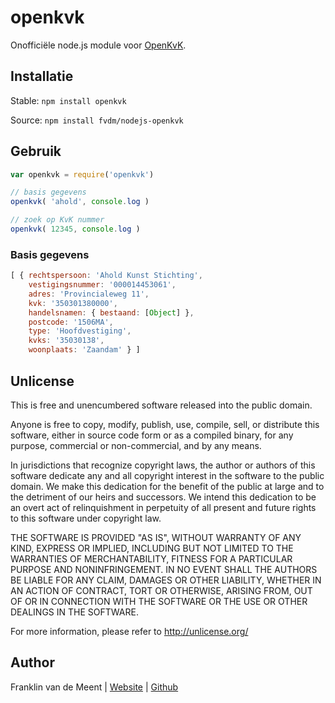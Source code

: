 openkvk
=======

Onofficiële node.js module voor [OpenKvK](http://openkvk.nl/).


Installatie
-----------

Stable: `npm install openkvk`

Source: `npm install fvdm/nodejs-openkvk`


Gebruik
-------

```js
var openkvk = require('openkvk')

// basis gegevens
openkvk( 'ahold', console.log )

// zoek op KvK nummer
openkvk( 12345, console.log )
```


### Basis gegevens

```js
[ { rechtspersoon: 'Ahold Kunst Stichting',
    vestigingsnummer: '000014453061',
    adres: 'Provincialeweg 11',
    kvk: '350301380000',
    handelsnamen: { bestaand: [Object] },
    postcode: '1506MA',
    type: 'Hoofdvestiging',
    kvks: '35030138',
    woonplaats: 'Zaandam' } ]
```


Unlicense
---------

This is free and unencumbered software released into the public domain.

Anyone is free to copy, modify, publish, use, compile, sell, or
distribute this software, either in source code form or as a compiled
binary, for any purpose, commercial or non-commercial, and by any
means.

In jurisdictions that recognize copyright laws, the author or authors
of this software dedicate any and all copyright interest in the
software to the public domain. We make this dedication for the benefit
of the public at large and to the detriment of our heirs and
successors. We intend this dedication to be an overt act of
relinquishment in perpetuity of all present and future rights to this
software under copyright law.

THE SOFTWARE IS PROVIDED "AS IS", WITHOUT WARRANTY OF ANY KIND,
EXPRESS OR IMPLIED, INCLUDING BUT NOT LIMITED TO THE WARRANTIES OF
MERCHANTABILITY, FITNESS FOR A PARTICULAR PURPOSE AND NONINFRINGEMENT.
IN NO EVENT SHALL THE AUTHORS BE LIABLE FOR ANY CLAIM, DAMAGES OR
OTHER LIABILITY, WHETHER IN AN ACTION OF CONTRACT, TORT OR OTHERWISE,
ARISING FROM, OUT OF OR IN CONNECTION WITH THE SOFTWARE OR THE USE OR
OTHER DEALINGS IN THE SOFTWARE.

For more information, please refer to <http://unlicense.org/>


Author
------

Franklin van de Meent
| [Website](https://frankl.in)
| [Github](https://github.com/fvdm)
